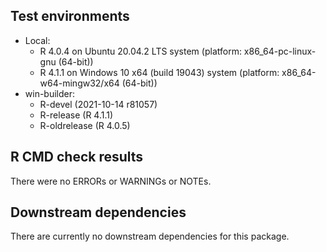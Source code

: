 ## Test environments

* Local:
    + R 4.0.4 on Ubuntu 20.04.2 LTS system (platform:
      x86_64-pc-linux-gnu (64-bit))
    + R 4.1.1 on Windows 10 x64 (build 19043) system (platform:
      x86_64-w64-mingw32/x64 (64-bit))
* win-builder:
    + R-devel (2021-10-14 r81057)
    + R-release (R 4.1.1)
    + R-oldrelease (R 4.0.5)

## R CMD check results

There were no ERRORs or WARNINGs or NOTEs.

## Downstream dependencies

There are currently no downstream dependencies for this package.

